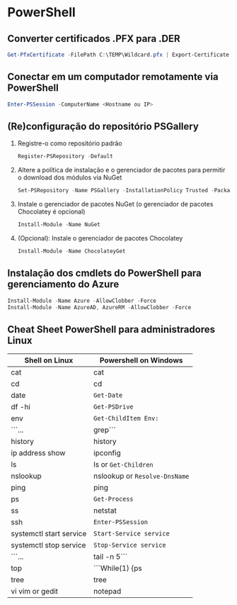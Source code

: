 # PowerShell

## Converter certificados .PFX para .DER

```powershell
Get-PfxCertificate -FilePath C:\TEMP\Wildcard.pfx | Export-Certificate -FilePath C:\TEMP\Wildcard.der -Type CERT
```

## Conectar em um computador remotamente via PowerShell

```powershell
Enter-PSSession -ComputerName <Hostname ou IP>
```

## (Re)configuração do repositório PSGallery

1. Registre-o como repositório padrão

    ```powershell
    Register-PSRepository -Default
    ```

2. Altere a política de instalação e o gerenciador de pacotes para permitir o download dos módulos via NuGet

    ```powershell
    Set-PSRepository -Name PSGallery -InstallationPolicy Trusted -PackageManagementProvider NuGet
    ```

3. Instale o gerenciador de pacotes NuGet (o gerenciador de pacotes Chocolatey é opcional)

    ```powershell
    Install-Module -Name NuGet
    ```

4. (Opcional): Instale o gerenciador de pacotes Chocolatey

    ```powershell
    Install-Module -Name ChocolateyGet
    ```

## Instalação dos cmdlets do PowerShell para gerenciamento do Azure

```powershell
Install-Module -Name Azure -AllowClobber -Force
Install-Module -Name AzureAD, AzureRM -AllowClobber -Force
```

## Cheat Sheet PowerShell para administradores Linux

Shell on Linux             | Powershell on Windows
---------------------------|----------------------
cat                        | cat
cd                         | cd
date                       | ```Get-Date```
df -hi                     | ```Get-PSDrive```
env                        | ```Get-ChildItem Env:```
```... | grep```           | ```... | findstr```
history                    | history
ip address show            | ipconfig
ls                         | ls or ```Get-Children```
nslookup                   | nslookup or ```Resolve-DnsName```
ping                       | ping
ps                         | ```Get-Process```
ss                         | netstat
ssh                        | ```Enter-PSSession```
systemctl start service    | ```Start-Service service```
systemctl stop service     | ```Stop-Service service```
```... | tail -n 5```      | ```... | Select-Object -Last 5```
top                        | ```While(1) {ps | sort -des cpu | select -f 15 | ft -a; sleep 2; cls}```
tree                       | tree
vi vim or gedit            | notepad
